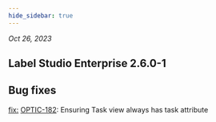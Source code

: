```yaml
---
hide_sidebar: true
---
```


*Oct 26, 2023*

## Label Studio Enterprise 2.6.0-1
## Bug fixes

[fix:](https://github.com/HumanSignal/label-studio-enterprise/commit/64088152e85bd3456e9a28e794a79ce467f8db23) [OPTIC-182](https://humansignal.atlassian.net/browse/OPTIC-182): Ensuring Task view always has task attribute
